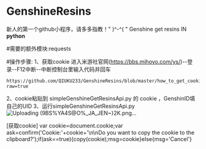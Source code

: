 # GenshineResins
新人的第一个github小程序，请多多指教！" )^-^( "
Genshine get resins IN **python**

#需要的额外模块:requests

#操作步骤:
1、获取cookie 
    进入米游社官网(https://bbs.mihoyo.com/ys/)--登录--F12中断--中断控制台里输入代码并回车
    
    https://github.com/QIUKU233/GenshineResins/blob/master/how_to_get_cookie.png?raw=true

    
2、cookie粘贴到 simpleGenshineGetResinsApi.py 的 cookie ，GenshinID填自己的UID
3、运行simpleGenshineGetResinsApi.py
![Uploading (9BS%YA4S@O%_JA_JEN~}2K.png…]()


[获取cookie]
var cookie=document.cookie;var ask=confirm('Cookie:'+cookie+'\n\nDo you want to copy the cookie to the clipboard?');if(ask==true){copy(cookie);msg=cookie}else{msg='Cancel'}

